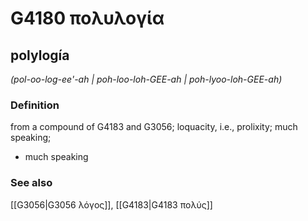# G4180 πολυλογία

## polylogía

_(pol-oo-log-ee'-ah | poh-loo-loh-GEE-ah | poh-lyoo-loh-GEE-ah)_

### Definition

from a compound of G4183 and G3056; loquacity, i.e., prolixity; much speaking; 

- much speaking

### See also

[[G3056|G3056 λόγος]], [[G4183|G4183 πολύς]]
